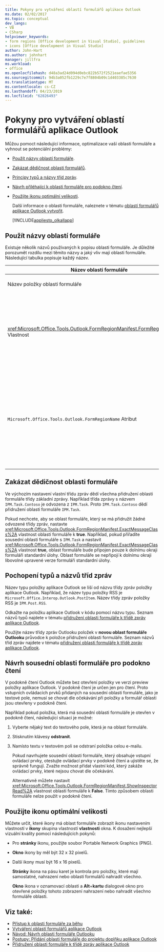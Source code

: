 ```yaml
---
title: Pokyny pro vytváření oblastí formulářů aplikace Outlook
ms.date: 02/02/2017
ms.topic: conceptual
dev_langs:
- VB
- CSharp
helpviewer_keywords:
- form regions [Office development in Visual Studio], guidelines
- icons [Office development in Visual Studio]
author: John-Hart
ms.author: johnhart
manager: jillfra
ms.workload:
- office
ms.openlocfilehash: d48a3ad24d094d0ebc822b572f2521eaefae5356
ms.sourcegitcommit: 94b3a052fb1229c7e7f8804b09c1d403385c7630
ms.translationtype: MT
ms.contentlocale: cs-CZ
ms.lasthandoff: 04/23/2019
ms.locfileid: "62826493"
---
```

# <a name="guidelines-to-create-outlook-form-regions"></a>Pokyny pro vytváření oblastí formulářů aplikace Outlook
  Můžou pomoct následující informace, optimalizace vaší oblasti formuláře a vyhnout se potenciální problémy:

- [Použít názvy oblastí formuláře](#UsingFormRegions).

- [Zakázat dědičnost oblasti formulářů](#DisablingInheritance).

- [Principy typů a názvy tříd zpráv](#ClassNames).

- [Návrh přiléhající k oblasti formuláře pro podokno čtení](#ReadingPane).

- [Použijte ikonu optimální velikosti](#UsingOptimal).

  Další informace o oblasti formuláře, naleznete v tématu [oblastí formulářů aplikace Outlook vytvořit](../vsto/creating-outlook-form-regions.md).

  [!INCLUDE[appliesto_olkallapp](../vsto/includes/appliesto-olkallapp-md.md)]

## <a name="UsingFormRegions"></a> Použít názvy oblastí formuláře
 Existuje několik názvů používaných k popisu oblasti formuláře. Je důležité porozumět rozdílu mezi těmito názvy a jaký vliv mají oblasti formuláře. Následující tabulka popisuje každý název.

|Název oblasti formuláře|Popis|
|----------------------|-----------------|
|Název položky oblasti formuláře|Název, který zadáte pro **oblast formuláře Outlooku** položky v **přidat novou položku** dialogové okno. Toto je název souboru kódu oblasti formuláře, který se zobrazí v **Průzkumníka řešení**.|
|<xref:Microsoft.Office.Tools.Outlook.FormRegionManifest.FormRegionName%2A> Vlastnost|Zadejte tento název **zadání popisného textu a výběr předvoleb zobrazení** stránku **novou oblast formuláře Outlooku** průvodce. Tento název se zobrazí jako **FormRegionName** vlastnost **vlastnosti** okna.<br /><br /> Použití <xref:Microsoft.Office.Tools.Outlook.FormRegionManifest.FormRegionName%2A> vlastnosti a určit tak popisek, který identifikuje oblasti formuláře v uživatelském rozhraní (UI) aplikace Outlook. Tento název se zobrazí jako tlačítko na pásu karet položky Outlooku pro oblasti samostatné formuláře.<br /><br /> Tento název se zobrazí jako text záhlaví nad oblasti formuláře pro sousední oblasti formuláře.|
|`Microsoft.Office.Tools.Outlook.FormRegionName` Atribut|Když přidáte **oblast formuláře Outlooku** položky do projektu, Visual Studio nastaví tuto vlastnost na plně kvalifikovaný název oblasti formuláře. Výchozí plně kvalifikovaný název je název doplňku VSTO připojeným k názvu oblasti formuláře tečkou, třeba `OutlookAddIn1.FormRegion1`.<br /><br /> Tento plně kvalifikovaný název se zobrazí také jako atribut v horní části třídy objekt pro vytváření oblasti formuláře.<br /><br /> Použití `Microsoft.Office.Tools.Outlook.FormRegionName` atribut jednoznačně identifikuje oblasti formuláře na všech doplňků VSTO pro Outlook. Nelze změnit hodnotu `Microsoft.Office.Tools.Outlook.FormRegionName` atribut přejmenování položky oblasti formuláře nebo změnou <xref:Microsoft.Office.Tools.Outlook.FormRegionManifest.FormRegionName%2A> vlastnost. Chcete-li změnit tento název, je třeba upravit `Microsoft.Office.Tools.Outlook.FormRegionName` atributu v souboru kódu oblasti formuláře.|

## <a name="DisablingInheritance"></a> Zakázat dědičnost oblasti formuláře
 Ve výchozím nastavení vlastní třídu zpráv dědí všechna přidružení oblasti formuláře třídy základní zprávy. Například třída zprávy s názvem `IPM.Task.Contoso` je odvozena z `IPM.Task`. Proto `IPM.Task.Contoso` dědí přidružení oblasti formuláře `IPM.Task`.

 Pokud nechcete, aby se oblast formuláře, který se má přidružit žádné odvozené třídy zpráv, nastavte <xref:Microsoft.Office.Tools.Outlook.FormRegionManifest.ExactMessageClass%2A> vlastnost oblasti formuláře k **true**. Například, pokud přiřadíte sousední oblasti formuláře s `IPM.Task` a nastavit <xref:Microsoft.Office.Tools.Outlook.FormRegionManifest.ExactMessageClass%2A> vlastnost **true**, oblast formuláře bude připojen pouze k dolnímu okraji formuláři standardní úlohy. Oblast formuláře se nepřipojí k dolnímu okraji libovolné upravené verze formuláři standardní úlohy.

## <a name="ClassNames"></a> Pochopení typů a názvů tříd zpráv
 Název typu položky aplikace Outlook se liší od názvu třídy zpráv položky aplikace Outlook. Například, že název typu položky RSS je `Microsoft.Office.Interop.Outlook.PostItem`. Název třídy zpráv položky RSS je `IPM.Post.RSS`.

 Odkažte na položku aplikace Outlook v kódu pomocí názvu typu. Seznam názvů typů najdete v tématu [přidružení oblasti formuláře k třídě zpráv aplikace Outlook](../vsto/associating-a-form-region-with-an-outlook-message-class.md).

 Použijte název třídy zpráv Outlooku položek v **novou oblast formuláře Outlooku** průvodce k položce přidružení oblasti formuláře. Seznam názvů tříd zpráv najdete v tématu [přidružení oblasti formuláře k třídě zpráv aplikace Outlook](../vsto/associating-a-form-region-with-an-outlook-message-class.md).

## <a name="ReadingPane"></a> Návrh sousední oblasti formuláře pro podokno čtení
 V podokně čtení Outlook můžete bez otevření položky ve verzi preview položky aplikace Outlook. V podokně čtení je určen jen pro čtení. Proto vstupních ovládacích prvků přidaných na sousední oblasti formuláře, jako je textové pole, nemusí se chovat dle očekávání při položky a formulář oblasti jsou otevřeny v podokně čtení.

 Například pokud položka, která má sousední oblasti formuláře je otevřen v podokně čtení, následující situaci je možné:

1. Vyberte nějaký text do textového pole, která je na oblast formuláře.

2. Stisknutím klávesy **odstranit**.

3. Namísto textu v textovém poli se odstraní položka celou e-mailu.

   Pokud navrhujete sousední oblasti formuláře, který obsahuje vstupní ovládací prvky, otestujte ovládací prvky v podokně čtení a ujistěte se, že správně fungují. Zvažte možnost přidat vlastní kód, který zakáže ovládací prvky, které nejsou chovat dle očekávání.

   Alternativně můžete nastavit <xref:Microsoft.Office.Tools.Outlook.FormRegionManifest.ShowInspectorRead%2A> vlastnost oblasti formuláře k **False**. Tímto způsobem oblasti formuláře nelze použít v podokně čtení.

## <a name="UsingOptimal"></a> Použijte ikonu optimální velikosti
 Můžete určit, které ikony má oblast formuláře zobrazit ikonu nastavením vlastností v **ikony** skupina vlastností **vlastnosti** okna. K dosažení nejlepší vizuální kvality pomocí následujících pokynů:

- Pro **stránky** ikonu, použijte soubor Portable Network Graphics (PNG).

- **Okno** ikony by měl být 32 x 32 pixelů.

- Další ikony musí být 16 x 16 pixelů.

  **Stránky** ikona na pásu karet je kontrola pro položky, které mají samostatné, nahrazení nebo oblastí formulářů nahradit všechno.

  **Okno** ikona v oznamovací oblasti a **Alt**+**kartu** dialogové okno pro otevřené položky tohoto zobrazení nahrazení nebo nahradit všechno formuláře oblasti.

## <a name="see-also"></a>Viz také:
- [Přístup k oblasti formuláře za běhu](../vsto/accessing-a-form-region-at-run-time.md)
- [Vytváření oblastí formulářů aplikace Outlook](../vsto/creating-outlook-form-regions.md)
- [Návod: Návrh oblasti formuláře Outlooku](../vsto/walkthrough-designing-an-outlook-form-region.md)
- [Postupy: Přidání oblasti formuláře do projektu doplňku aplikace Outlook](../vsto/how-to-add-a-form-region-to-an-outlook-add-in-project.md)
- [Přidružení oblasti formuláře k třídě zpráv aplikace Outlook](../vsto/associating-a-form-region-with-an-outlook-message-class.md)
